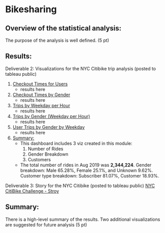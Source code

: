 # Bikesharing

## Overview of the statistical analysis:

The purpose of the analysis is well defined. (5 pt)

## Results:

Deliverable 2: Visualizations for the NYC Citibike trip analysis (posted to tableau public)
1. [Checkout Times for Users](https://public.tableau.com/app/profile/kobert.lam/viz/NYCCitiBikeChallenge-CheckoutTimesforUsers/CheckoutTimesforUsers?publish=yes)
    * results here
2. [Checkout Times by Gender](https://public.tableau.com/app/profile/kobert.lam/viz/NYCCitiBikeChallenge-CheckoutTimesbyGender/CheckoutTimesbyGender?publish=yes)
    * results here
3. [Trips by Weekday per Hour](https://public.tableau.com/app/profile/kobert.lam/viz/NYCCitiBikeChallenge-TripsbyWeekdayperHour/TripsbyWeekdayperHour?publish=yes)
    * results here
4. [Trips by Gender (Weekday per Hour)](https://public.tableau.com/app/profile/kobert.lam/viz/NYCCitiBikeChallenge-TripsbyGenderWeekdayperHour/TripsbyGenderWeekdayperHour?publish=yes)
    * results here
5. [User Trips by Gender by Weekday](https://public.tableau.com/app/profile/kobert.lam/viz/NYCCitiBikeChallenge-UserTripsbyGenderbyWeekday/UserTripsbyGenderbyWeekday?publish=yes)
    * results here
6. [Summary:](https://public.tableau.com/app/profile/kobert.lam/viz/NYCCitiBikeChallenge-Summary/Summary?publish=yes)
    * This dashboard includes 3 viz created in this module:
        1. Number of Rides
        2. Gender Breakdown
        3. Customers
    * The total number of rides in Aug 2019 was **2,344,224**. Gender breakdown: Male 65.28%, Female 25.1%, and Unknown 9.62%. Customer type breakdown: Subscriber 81.07%, Customer 18.93%.

Deliverable 3: Story for the NYC Citibike (posted to tableau public)
[NYC CitiBike Challenge - Stroy](https://public.tableau.com/app/profile/kobert.lam/viz/NYCCitiBikeChallenge-Stroy/NYCCitiBikeAnalysis?publish=yes)

## Summary:

There is a high-level summary of the results.
Two additional visualizations are suggested for future analysis (5 pt)

